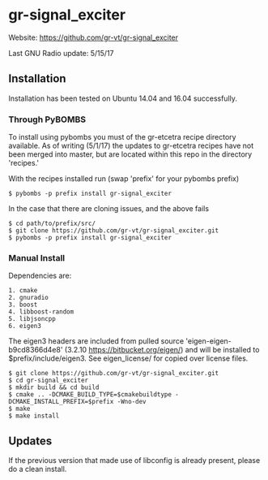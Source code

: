 # gr-signal_exciter

Website: https://github.com/gr-vt/gr-signal_exciter

Last GNU Radio update: 5/15/17

## Installation

Installation has been tested on Ubuntu 14.04 and 16.04 successfully.

### Through PyBOMBS

To install using pybombs you must of the gr-etcetra recipe directory available. As of writing (5/1/17) the updates to gr-etcetra recipes have not been merged into master, but are located within this repo in the directory 'recipes.'

With the recipes installed run (swap 'prefix' for your pybombs prefix)
  ```
  $ pybombs -p prefix install gr-signal_exciter
  ```
In the case that there are cloning issues, and the above fails
  ```
  $ cd path/to/prefix/src/
  $ git clone https://github.com/gr-vt/gr-signal_exciter.git
  $ pybombs -p prefix install gr-signal_exciter
  ```
### Manual Install

Dependencies are:
  ```
  1. cmake
  2. gnuradio
  3. boost
  4. libboost-random
  5. libjsoncpp
  6. eigen3
  ```
  The eigen3 headers are included from pulled source 'eigen-eigen-b9cd8366d4e8' (3.2.10 https://bitbucket.org/eigen/) and will be installed to $prefix/include/eigen3. See eigen_license/ for copied over license files.
  ```
  $ git clone https://github.com/gr-vt/gr-signal_exciter.git
  $ cd gr-signal_exciter
  $ mkdir build && cd build
  $ cmake .. -DCMAKE_BUILD_TYPE=$cmakebuildtype -DCMAKE_INSTALL_PREFIX=$prefix -Wno-dev
  $ make
  $ make install
  ```

## Updates

If the previous version that made use of libconfig is already present, please do a clean install.
